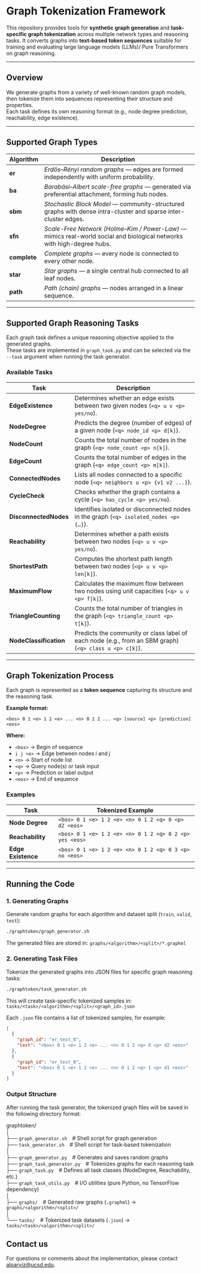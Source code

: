 # Graph Tokenization Framework

This repository provides tools for **synthetic graph generation** and **task-specific graph tokenization** across multiple network types and reasoning tasks. It converts graphs into **text-based token sequences** suitable for training and evaluating large language models (LLMs)/ Pure Transformers on graph reasoning.

---

## Overview

We generate graphs from a variety of well-known random graph models, then tokenize them into sequences representing their structure and properties.  
Each task defines its own reasoning format (e.g., node degree prediction, reachability, edge existence).

---

## Supported Graph Types

| Algorithm | Description |
|------------|-------------|
| **er** | *Erdős–Rényi random graphs* — edges are formed independently with uniform probability. |
| **ba** | *Barabási–Albert scale-free graphs* — generated via preferential attachment, forming hub nodes. |
| **sbm** | *Stochastic Block Model* — community-structured graphs with dense intra-cluster and sparse inter-cluster edges. |
| **sfn** | *Scale-Free Network (Holme–Kim / Power-Law)* — mimics real-world social and biological networks with high-degree hubs. |
| **complete** | *Complete graphs* — every node is connected to every other node. |
| **star** | *Star graphs* — a single central hub connected to all leaf nodes. |
| **path** | *Path (chain) graphs* — nodes arranged in a linear sequence. |

---

## Supported Graph Reasoning Tasks

Each graph task defines a unique reasoning objective applied to the generated graphs.  
These tasks are implemented in `graph_task.py` and can be selected via the `--task` argument when running the task generator.

### Available Tasks

| Task | Description |
|------|-------------|
| **EdgeExistence** | Determines whether an edge exists between two given nodes (`<q> u v <p> yes/no`). |
| **NodeDegree** | Predicts the degree (number of edges) of a given node (`<q> node_id <p> d[k]`). |
| **NodeCount** | Counts the total number of nodes in the graph (`<q> node_count <p> n[k]`). |
| **EdgeCount** | Counts the total number of edges in the graph (`<q> edge_count <p> m[k]`). |
| **ConnectedNodes** | Lists all nodes connected to a specific node (`<q> neighbors u <p> {v1 v2 ...}`). |
| **CycleCheck** | Checks whether the graph contains a cycle (`<q> has_cycle <p> yes/no`). |
| **DisconnectedNodes** | Identifies isolated or disconnected nodes in the graph (`<q> isolated_nodes <p> {…}`). |
| **Reachability** | Determines whether a path exists between two nodes (`<q> u v <p> yes/no`). |
| **ShortestPath** | Computes the shortest path length between two nodes (`<q> u v <p> len[k]`). |
| **MaximumFlow** | Calculates the maximum flow between two nodes using unit capacities (`<q> u v <p> f[k]`). |
| **TriangleCounting** | Counts the total number of triangles in the graph (`<q> triangle_count <p> t[k]`). |
| **NodeClassification** | Predicts the community or class label of each node (e.g., from an SBM graph) (`<q> class u <p> c[k]`). |

---

## Graph Tokenization Process

Each graph is represented as a **token sequence** capturing its structure and the reasoning task.

**Example format:**
```text
<bos> 0 1 <e> 1 2 <e> ... <n> 0 1 2 ... <q> [source] <p> [prediction] <eos>
```

**Where:**
- `<bos>` → Begin of sequence  
- `i j <e>` → Edge between nodes *i* and *j*  
- `<n>` → Start of node list  
- `<q>` → Query node(s) or task input  
- `<p>` → Prediction or label output  
- `<eos>` → End of sequence  

### Examples
| Task | Tokenized Example |
|------|-------------------|
| **Node Degree** | `<bos> 0 1 <e> 1 2 <e> <n> 0 1 2 <q> 0 <p> d2 <eos>` |
| **Reachability** | `<bos> 0 1 <e> 1 2 <e> <n> 0 1 2 <q> 0 2 <p> yes <eos>` |
| **Edge Existence** | `<bos> 0 1 <e> 1 2 <e> <n> 0 1 2 <q> 0 3 <p> no <eos>` |

---

## Running the Code

### 1. Generating Graphs

Generate random graphs for each algorithm and dataset split (`train`, `valid`, `test`):

```sh
./graphtoken/graph_generator.sh
```


The generated files are stored in: `graphs/<algorithm>/<split>/*.graphml`

### 2. Generating Task Files

Tokenize the generated graphs into JSON files for specific graph reasoning tasks:

```sh
./graphtoken/task_generator.sh
```

This will create task-specific tokenized samples in: `tasks/<task>/<algorithm>/<split>/<graph_id>.json`

Each `.json` file contains a list of tokenized samples, for example:

```json
[
  {
    "graph_id": "er_test_0",
    "text": "<bos> 0 1 <e> 1 2 <e> ... <n> 0 1 2 <q> 0 <p> d2 <eos>"
  },
  {
    "graph_id": "er_test_0",
    "text": "<bos> 0 1 <e> 1 2 <e> ... <n> 0 1 2 <q> 1 <p> d1 <eos>"
  }
]
```

### Output Structure

After running the task generator, the tokenized graph files will be saved in the following directory format:

graphtoken/  
│  
├── `graph_generator.sh` # Shell script for graph generation  
├── `task_generator.sh` # Shell script for task-based tokenization  
│  
├── `graph_generator.py` # Generates and saves random graphs  
├── `graph_task_generator.py` # Tokenizes graphs for each reasoning task  
├── `graph_task.py` # Defines all task classes (NodeDegree, Reachability, etc.)  
├── `graph_task_utils.py` # I/O utilities (pure Python, no TensorFlow dependency)  
│  
├── `graphs/` # Generated raw graphs (`.graphml`) → `graphs/<algorithm>/<split>/`  
│  
└── `tasks/` # Tokenized task datasets (`.json`) → `tasks/<task>/<algorithm>/<split>/`



## Contact us

For questions or comments about the implementation, please contact alparviz@ucsd.edu.